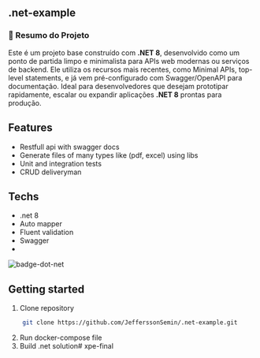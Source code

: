 ## .net-example

### 📝 Resumo do Projeto

Este é um projeto base construído com **.NET 8**, desenvolvido como um ponto de partida limpo e minimalista para APIs web modernas ou serviços de backend. Ele utiliza os recursos mais recentes, como Minimal APIs, top-level statements, e já vem pré-configurado com Swagger/OpenAPI para documentação. Ideal para desenvolvedores que desejam prototipar rapidamente, escalar ou expandir aplicações **.NET 8** prontas para produção.

## Features

- Restfull api with swagger docs
- Generate files of many types like (pdf, excel) using libs
- Unit and integration tests
- CRUD deliveryman

## Techs


- .net 8
- Auto mapper
- Fluent validation
- Swagger
-
![badge-dot-net]

[badge-dot-net]: https://img.shields.io/badge/8-purple?style=flat&logo=.net

## Getting started 

1. Clone repository
```sh
    git clone https://github.com/JefferssonSemin/.net-example.git
```
2. Run docker-compose file
3. Build .net solution# xpe-final
